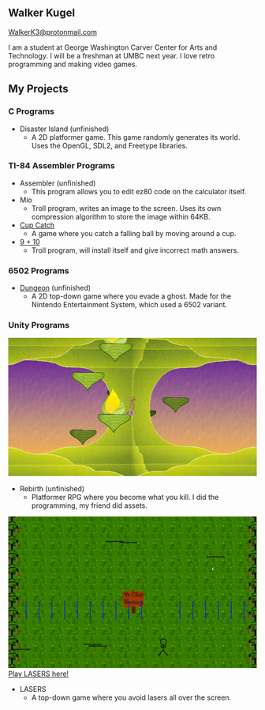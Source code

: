 ## Walker Kugel
WalkerK3@protonmail.com

I am a student at George Washington Carver Center for Arts and Technology. I will be a freshman at UMBC next year. I love retro programming and making video games.

## My Projects

### C Programs
- Disaster Island (unfinished)
  - A 2D platformer game. This game randomly generates its world. Uses the OpenGL, SDL2, and Freetype libraries.

### TI-84 Assembler Programs
- Assembler (unfinished)
  - This program allows you to edit ez80 code on the calculator itself.
- Mio
  - Troll program, writes an image to the screen. Uses its own compression algorithm to store the image within 64KB.
- [Cup Catch](https://github.com/Kraken80/Kraken80/tree/main/cup_catch)
  - A game where you catch a falling ball by moving around a cup.
- [9 + 10](https://github.com/Kraken80/Kraken80/tree/main/nine_plus_ten)
  - Troll program, will install itself and give incorrect math answers.

### 6502 Programs
- [Dungeon](https://github.com/Kraken80/Kraken80/tree/main/dungeon) (unfinished)
  - A 2D top-down game where you evade a ghost. Made for the Nintendo Entertainment System, which used a 6502 variant.

### Unity Programs
![Screenshot of Rebirth](images/Rebirth.PNG)
- Rebirth (unfinished)
  - Platformer RPG where you become what you kill. I did the programming, my friend did assets.

![Screenshot of ARROWS, the renassiance themed update of LASERS](images/Lasers.png)
[Play LASERS here!](https://kraken80.github.io/Kraken80/arrows_mobile/index.html)
- LASERS
  - A top-down game where you avoid lasers all over the screen.
